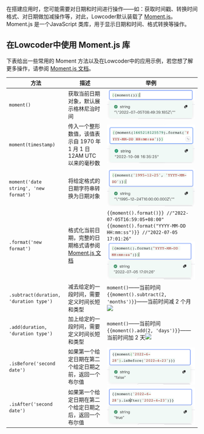 在搭建应用时，您可能需要对日期和时间进行操作——如：获取时间戳、转换时间格式、对日期做加减操作等，对此，Lowcoder默认装载了 [Moment.js](http://momentjs.cn/)。Moment.js 是一个JavaScript 类库，用于显示日期和时间、格式转换等操作。

## 在Lowcoder中使用 Moment.js 库

下表给出一些常用的 Moment 方法以及在Lowcoder中的应用示例，若您想了解更多操作，请参阅 [Moment.js 文档](http://momentjs.cn/docs/)。

|**方法**|**描述**|**举例**|
| ------| ----------------------------------------------------------------------| ----------------------------------------------------------------------------------|
|​`moment()`​|获取当前日期对象，默认展示格林尼治时间|![](../assets/1-20231002175920-c6cirng.png)​|
|​`moment(timestamp)`​|传入一个整形数值，该值表示自 1970 年 1 月 1 日 12AM UTC 以来的毫秒数|![](../assets/new-20231002175920-7gnrc2u.png)​|
|​`moment('date string', 'new format')`​|将给定格式的日期字符串转换为日期对象|![](../assets/2-20231002175920-yjs6sm1.png)​|
|​`.format('new format')`​|格式化当前日期，完整的日期格式请参阅[Moment.js 文档](http://momentjs.cn/docs/#/displaying/format/)|​`{{moment().format()}} //"2022-07-05T16:59:05+08:00" {{moment().format("YYYY-MM-DD HH:mm:ss")}} //"2022-07-05 17:01:26"`​![](../assets/3-20231002175920-ieborh9.png)​|
|​`.subtract(duration, 'duration type')`​|减去给定的一段时间，需要定义时间长短和类型|​`moment()`​——当前时间`{{moment().subtract(2, 'months')}}`​——当前时间减 2 个月![](assets/4-20231002175920-vvdhp4j.png)​|
|​`.add(duration, 'duration type')`​|加上给定的一段时间，需要定义时间长短和类型|​`moment()`​——当前时间`{{moment().add(2, 'days')}}`​——当前时间加 2 天![](assets/5-20231002175920-5pw2wbw.png)​|
|​`.isBefore('second date')`​|如果第一个给定日期在第二个给定日期之前，返回一个布尔值|![](../assets/6-20231002175920-s6lisp1.png)​|
|​`.isAfter('second date')`​|如果第一个给定日期在第二个给定日期之后，返回一个布尔值|![](../assets/7-20231002175920-eqf7qch.png)​|